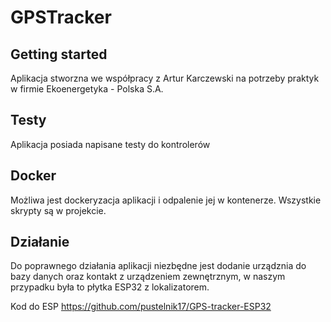 # GPSTracker



## Getting started

Aplikacja stworzna we współpracy z Artur Karczewski na potrzeby praktyk w firmie Ekoenergetyka - Polska S.A.

## Testy

Aplikacja posiada napisane testy do kontrolerów

## Docker

Możliwa jest dockeryzacja aplikacji i odpalenie jej w kontenerze. Wszystkie skrypty są w projekcie.

## Działanie

Do poprawnego działania aplikacji niezbędne jest dodanie urządznia do bazy danych oraz kontakt z urządzeniem zewnętrznym, w naszym przypadku była to płytka ESP32 z lokalizatorem.

Kod do ESP https://github.com/pustelnik17/GPS-tracker-ESP32
